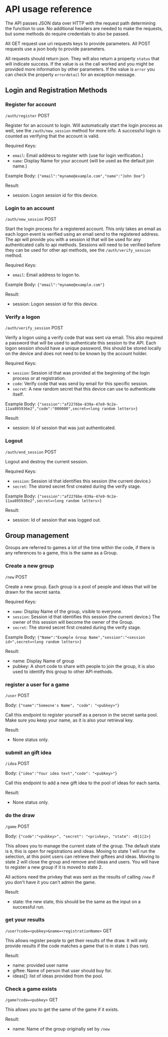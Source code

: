 # API usage reference

The API passes JSON data over HTTP with the request path determining the function to use.
No additional headers are needed to make the requests,
but some methods do require credentials to also be passed.

All GET request use uri requests keys to provide parameters.
All POST requests use a json body to provide parameters.

All requests should return json. They will also return a property `status` that will indicate success. If the value is `ok` the call worked and you
might be provided more information by other parameters. If the value is `error` you can check the property `errordetail` for an exception message.

## Login and Registration Methods

### Register for account

`/auth/register` POST

Register for an account to login. Will automatically start the login process as well, see the `/auth/new_session` method for more info.
A successful login is counted as verifying that the account is valid.

Required Keys:

* `email`: Email address to register with (use for login verification.)
* `name`: Display Name for your account (will be used as the default join name.)

Example Body: `{"email":"myname@example.com","name":"John Doe"}`

Result:

* session: Logon session id for this device.

### Login to an account

`/auth/new_session` POST

Start the login process for a registered account.
This only takes an email as each logon event is verified using an email send to the registered address.
The api will provide you with a session id that will be used for any authenticated calls to api methods.
Sessions will need to be verified before they can be used for other api methods, see the `/auth/verify_session` method.

Required Keys:

* `email`: Email address to logon to.

Example Body: `{"email":"myname@example.com"}`

Result:

* session: Logon session id for this device.

### Verify a logon

`/auth/verify_session` POST

Verify a logon using a verify code that was sent via email.
This also required a password that will be used to authenticate this session to the API.
Each logon session should have a unique password, this should be stored locally on the device and does not need to be known by the account holder.

Required Keys:

* `session`: Session id that was provided at the beginning of the login process or at registration.
* `code`: Verify code that was send by email for this specific session.
* `secret`: A new random secret that this device can use to authenticate itself.

Example Body: `{"session":"af2276be-839a-47e9-9c2e-11aa895936e2","code":"000000",secret=<long random letters>}`

Result:

* session: Id of session that was just authenticated.

### Logout

`/auth/end_session` POST

Logout and destroy the current session.

Required Keys:

* `session`: Session id that identifies this session (the current device.)
* `secret`: The stored secret first created during the verify stage.

Example Body: `{"session":"af2276be-839a-47e9-9c2e-11aa895936e2",secret=<long random letters>}`

Result:

* session: Id of session that was logged out.

## Group management

Groups are referred to games a lot of the time within the code,
if there is any references to a game, this is the same as a Group.

### Create a new group

`/new` POST

Create a new group.
Each group is a pool of people and ideas that will be drawn for the secret santa.

Required Keys:

* `name`: Display Name of the group, visible to everyone.
* `session`: Session id that identifies this session (the current device.) The owner of this session will become the owner of the Group.
* `secret`: The stored secret first created during the verify stage.

Example Body: `{"Name":"Example Group Name","session":"<session id>",secret=<long random letters>}`

Result:

* name: Display Name of group
* pubkey: A short code to share with people to join the group, it is also used to identify this group to other API methods.

### register a user for a game

`/user` POST

Body: `{"name":"Someone's Name", "code": "<pubkey>"}`

Call this endpoint to register yourself as a person in the secret santa pool. Make sure you keep your name, as it is also your retrieval key.

Result:

* None status only.

### submit an gift idea

`/idea` POST

Body: `{"idea":"Your idea text","code": "<pubkey>"}`

Call this endpoint to add a new gift idea to the pool of ideas for each santa.

Result:

* None status only.

### do the draw

`/game` POST

Body: `{"code":"<pubkey>", "secret": "<privkey>, "state": <0|1|2>}`

This allows you to manage the current state of the group. The default state is `0`, this is open for registrations and ideas.
Moving to state 1 will run the selection, at this point users can retrieve their giftees and ideas.
Moving to state 2 will close the group and remove and ideas and users. You will have to register a new group if it is moved to state 2.

All actions need the privkey that was sent as the results of calling `/new` if you don't have it you can't admin the game.

Result:

* state: the new state, this should be the same as the input on a successful run.

### get your results

`/user?code=<pubkey>&name=<registrationName>` GET

This allows register people to get their results of the draw. It will only provide results if the code matches a game that is in state `1` (has ran).

Result:

* name: provided user name
* giftee: Name of person that user should buy for.
* ideas[]: list of ideas provided from the pool.


### Check a game exists

`/game?code=<pubkey>` GET

This allows you to get the same of the game if it exists.

Result:

* name: Name of the group originally set by `/new`